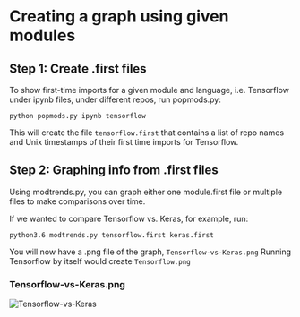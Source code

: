 # Creating a graph using given modules

## Step 1: Create .first files
To show first-time imports for a given module and language, i.e. Tensorflow under ipynb files, under different repos, run popmods.py:
```
python popmods.py ipynb tensorflow
```
This will create the file `tensorflow.first` that contains a list of repo names and Unix timestamps of their first time imports for Tensorflow.

## Step 2: Graphing info from .first files
Using modtrends.py, you can graph either one module.first file or multiple files to make comparisons over time. 

If we wanted to compare Tensorflow vs. Keras, for example, run:
```
python3.6 modtrends.py tensorflow.first keras.first
```
You will now have a .png file of the graph, `Tensorflow-vs-Keras.png` Running Tensorflow by itself would create `Tensorflow.png`

### Tensorflow-vs-Keras.png
![Tensorflow-vs-Keras](chars/Tensorflow-vs-Keras.png)

